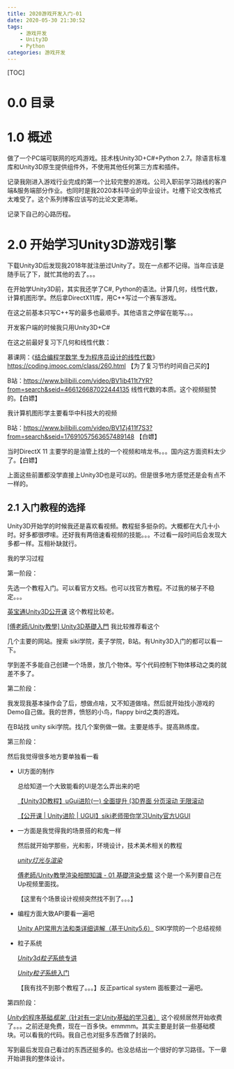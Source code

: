 ```yaml
---
title: 2020游戏开发入门-01
date: 2020-05-30 21:30:52
tags: 
    - 游戏开发
    - Unity3D
    - Python
categories: 游戏开发
---
```




[TOC]

# 0.0 目录







# 1.0 概述



做了一个PC端可联网的吃鸡游戏。技术栈Unity3D+C#+Python 2.7。除语言标准库和Unity3D原生提供组件外，不使用其他任何第三方库和插件。

记录我刚进入游戏行业完成的第一个比较完整的游戏。公司入职前学习路线的客户端&服务端部分作业。也同时是我2020本科毕业的毕业设计。吐槽下论文改格式太难受了。这个系列博客应该写的比论文更清晰。

记录下自己的心路历程。



# 2.0 开始学习Unity3D游戏引擎

下载Unity3D后发现我2018年就注册过Unity了。现在一点都不记得。当年应该是随手玩了下，就忙其他的去了。。。

在开始学Unity3D前，其实我还学了C#, Python的语法。计算几何，线性代数，计算机图形学。然后拿DirectX11库，用C++写过一个赛车游戏。

在这之前基本只写C++写的最多也最顺手。其他语言之停留在能写。。。

开发客户端的时候我只用Unity3D+C#



在这之前最好复习下几何和线性代数：

慕课网：《[结合编程学数学 专为程序员设计的线性代数](https://coding.imooc.com/class/260.html)》 https://coding.imooc.com/class/260.html 【为了复习节约时间自己买的】

B站：https://www.bilibili.com/video/BV1ib411t7YR?from=search&seid=466126687022444135 线性代数的本质。这个视频挺赞的。【白嫖】

我计算机图形学主要看华中科技大的视频

B站：https://www.bilibili.com/video/BV1Zj411f7S3?from=search&seid=17691057563657489148 【白嫖】

当时DirectX 11 主要学的是油管上找的一个视频和啃龙书。。。国内这方面资料太少了。【白嫖】



上面这些前置都没学直接上Unity3D也是可以的。但是很多地方感觉还是会有点不一样的。



## 2.1 入门教程的选择



Unity3D开始学的时候我还是喜欢看视频。教程挺多挺杂的。大概都在大几十小时。好多都很啰嗦。还好我有两倍速看视频的技能。。。不过看一段时间后会发现大多都一样。互相补缺就行。

我的学习过程

第一阶段：

先选一个教程入门。可以看官方文档。也可以找官方教程。不过我的梯子不稳定。。。

[英宝通Unity3D公开课](https://www.bilibili.com/video/BV1Hp411o7Jq?from=search&seid=12173199346928335673) 这个教程比较老。

[[傅老師/Unity教學] Unity3D基礎入門](https://www.bilibili.com/video/BV18x411X7ds?p=21) 我比较推荐看这个

几个主要的网站。搜索 siki学院，麦子学院，B站。有Unity3D入门的都可以看一下。

学到差不多能自己创建一个场景，放几个物体。写个代码控制下物体移动之类的就差不多了。



第二阶段：

我发现我基本操作会了后，想做点啥，又不知道做啥。然后就开始找小游戏的Demo自己做。我的世界，愤怒的小鸟，flappy bird之类的游戏。 

在B站找 unity siki学院。找几个案例做一做。主要是练手。提高熟练度。



第三阶段：

然后我觉得很多地方要单独看一看

- UI方面的制作

  总给知道一个大致能看的UI是怎么弄出来的吧

  [【Unity3D教程】uGui进阶(一) 全面提升 (3D界面 分页滚动 无限滚动](https://www.bilibili.com/video/BV12g4y1z74J)

  [【公开课 | Unity进阶 | UGUI】siki老师带你学习Unity官方UGUI](https://www.bilibili.com/video/BV18t411s7SX)

- 一方面是我觉得我的场景搭的和鬼一样

  然后就开始学那些，光和影，环境设计，技术美术相关的教程

  [*unity灯光与渲染*](https://www.bilibili.com/video/BV1vb411P7R1?from=search&seid=2036713295935395103)  

  [傅老師/Unity教學渲染相關知識 - 01 基礎渲染步驟](https://www.bilibili.com/video/BV1gW411a7br/?spm_id_from=333.788.videocard.11) 这个是一个系列要自己在Up视频里面找。

  【这里有个场景设计视频突然找不到了。。。】

- 编程方面大致API要看一遍吧

  [Unity API常用方法和类详细讲解（基于Unity5.6）](http://www.sikiedu.com/course/59) SIKI学院的一个总结视频

- 粒子系统

  [*Unity*3d*粒子*系统专讲](https://www.bilibili.com/video/BV13Q4y1K7ht?from=search&seid=14034755131077153543)

  [*Unity粒子*系统入门](https://www.bilibili.com/video/BV1VJ411M7Fu?from=search&seid=14034755131077153543)

  【我有找不到那个教程了。。。】反正partical system 面板要过一遍吧。



第四阶段：

[*Unity*的程序基础*框架*（针对有一定*Unity*基础的学习者）](https://www.bilibili.com/video/BV1C441117wU?from=search&seid=4233398977896397554) 这个视频居然开始收费了。。。之前还是免费，现在一百多快。emmmm。其实主要是封装一些基础模块。可以看我的代码。我自己也对挺多东西做了封装的。





写到最后发现自己看过的东西还挺多的。也没总结出一个很好的学习路径。下一章开始讲我的整体设计。